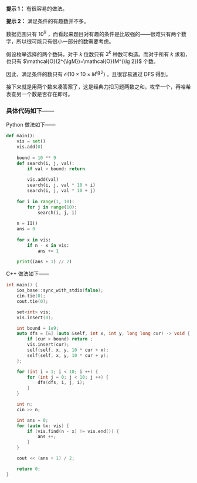 **提示 1：** 有很容易的做法。

**提示 2：** 满足条件的有趣数并不多。

数据范围只有 $10^9$ ，而看起来题目对有趣的条件是比较强的——很难只有两个数字，所以很可能只有很小一部分的数需要考虑。

假设枚举选择的两个数码，对于 $k$ 位数只有 $2^k$ 种数可构造。而对于所有 $k$ 求和，也只有 $\mathcal{O}(2^{\lgM})=\mathcal{O}(M^{\lg 2})$ 个数。

因此，满足条件的数只有 $\mathcal{O}(10\times 10\times M^{\lg 2})$ ，且很容易通过 DFS 得到。

接下来就是用两个数来凑答案了，这是经典力扣习题两数之和，枚举一个，再哈希表查另一个数是否存在即可。

### 具体代码如下——

Python 做法如下——

```Python []
def main(): 
    vis = set()
    vis.add(0)
    
    bound = 10 ** 9
    def search(i, j, val):
        if val > bound: return
        
        vis.add(val)
        search(i, j, val * 10 + i)
        search(i, j, val * 10 + j)
    
    for i in range(1, 10):
        for j in range(10):
            search(i, j, i)
    
    n = II()
    ans = 0
    
    for x in vis:
        if n - x in vis:
            ans += 1
    
    print((ans + 1) // 2)
```

C++ 做法如下——

```cpp []
int main() {
	ios_base::sync_with_stdio(false);
	cin.tie(0);
	cout.tie(0);

	set<int> vis;
	vis.insert(0);

	int bound = 1e9;
	auto dfs = [&] (auto &self, int x, int y, long long cur) -> void {
		if (cur > bound) return ;
		vis.insert(cur);
		self(self, x, y, 10 * cur + x);
		self(self, x, y, 10 * cur + y);
	};

	for (int i = 1; i < 10; i ++) {
		for (int j = 0; j < 10; j ++) {
			dfs(dfs, i, j, i);
		}
	}

	int n;
	cin >> n;

	int ans = 0;
	for (auto &x: vis) {
		if (vis.find(n - x) != vis.end()) {
			ans ++;
		}
	}

	cout << (ans + 1) / 2;

	return 0;
}
```